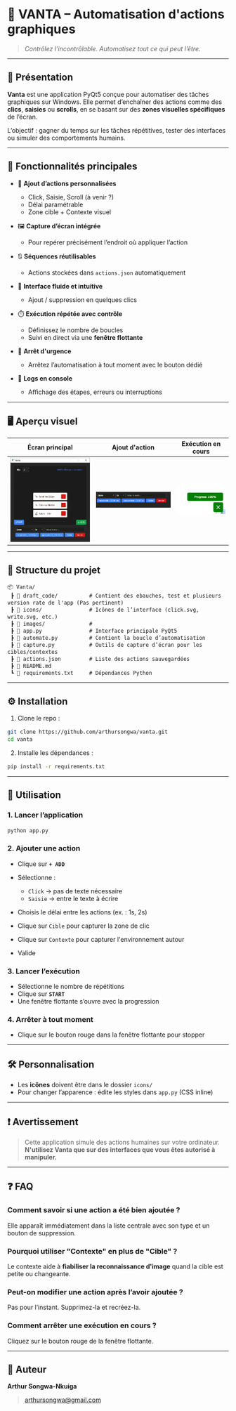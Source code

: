 # 🧠 VANTA – Automatisation d'actions graphiques

> *Contrôlez l’incontrôlable. Automatisez tout ce qui peut l’être.*

---

## 📌 Présentation

**Vanta** est une application PyQt5 conçue pour automatiser des tâches graphiques sur Windows. Elle permet d’enchaîner des actions comme des **clics**, **saisies** ou **scrolls**, en se basant sur des **zones visuelles spécifiques** de l’écran.

L’objectif : gagner du temps sur les tâches répétitives, tester des interfaces ou simuler des comportements humains.

---

## 🚀 Fonctionnalités principales

* 🎯 **Ajout d’actions personnalisées**

  * Click, Saisie, Scroll (à venir ?)
  * Délai paramétrable
  * Zone cible + Contexte visuel

* 🖼️ **Capture d’écran intégrée**

  * Pour repérer précisément l’endroit où appliquer l’action

* 🔃 **Séquences réutilisables**

  * Actions stockées dans `actions.json` automatiquement

* 🧭 **Interface fluide et intuitive**

  * Ajout / suppression en quelques clics

* ⏱️ **Exécution répétée avec contrôle**

  * Définissez le nombre de boucles
  * Suivi en direct via une **fenêtre flottante**

* 🛑 **Arrêt d'urgence**

  * Arrêtez l’automatisation à tout moment avec le bouton dédié

* 📄 **Logs en console**

  * Affichage des étapes, erreurs ou interruptions

---

## 🖥️ Aperçu visuel

| Écran principal         | Ajout d'action             | Exécution en cours              |
| ----------------------- | -------------------------- | ------------------------------- |
| ![images/Home.PNG](images/Home.PNG)    | ![](images/add.PNG)        | ![images/progress.PNG](images/progress.PNG)        |

---

## 🧩 Structure du projet
```
📦 Vanta/
 ┣ 📁 draft_code/          # Contient des ebauches, test et plusieurs version rate de l'app (Pas pertinent)
 ┣ 📁 icons/               # Icônes de l’interface (click.svg, write.svg, etc.)
 ┣ 📁 images/              # 
 ┣ 📄 app.py               # Interface principale PyQt5
 ┣ 📄 automate.py          # Contient la boucle d’automatisation
 ┣ 📄 capture.py           # Outils de capture d’écran pour les cibles/contextes
 ┣ 📄 actions.json         # Liste des actions sauvegardées
 ┣ 📄 README.md
 ┗ 📄 requirements.txt     # Dépendances Python
```
---

## ⚙️ Installation

1. Clone le repo :

```bash
git clone https://github.com/arthursongwa/vanta.git
cd vanta
```

2. Installe les dépendances :

```bash
pip install -r requirements.txt
```

---

## 🧪 Utilisation

### 1. Lancer l’application

```bash
python app.py
```

### 2. Ajouter une action

* Clique sur **`+ ADD`**
* Sélectionne :

  * `Click` → pas de texte nécessaire
  * `Saisie` → entre le texte à écrire
* Choisis le délai entre les actions (ex. : 1s, 2s)
* Clique sur `Cible` pour capturer la zone de clic
* Clique sur `Contexte` pour capturer l'environnement autour
* Valide

### 3. Lancer l’exécution

* Sélectionne le nombre de répétitions
* Clique sur **`START`**
* Une fenêtre flottante s’ouvre avec la progression

### 4. Arrêter à tout moment

* Clique sur le bouton rouge dans la fenêtre flottante pour stopper

---

## 🛠️ Personnalisation

* Les **icônes** doivent être dans le dossier `icons/`
* Pour changer l’apparence : édite les styles dans `app.py` (CSS inline)

---

## ❗ Avertissement

> Cette application simule des actions humaines sur votre ordinateur.
> **N'utilisez Vanta que sur des interfaces que vous êtes autorisé à manipuler.**

---

## ❓ FAQ

### Comment savoir si une action a été bien ajoutée ?

Elle apparaît immédiatement dans la liste centrale avec son type et un bouton de suppression.

### Pourquoi utiliser "Contexte" en plus de "Cible" ?

Le contexte aide à **fiabiliser la reconnaissance d'image** quand la cible est petite ou changeante.

### Peut-on modifier une action après l’avoir ajoutée ?

Pas pour l’instant. Supprimez-la et recréez-la.

### Comment arrêter une exécution en cours ?

Cliquez sur le bouton rouge de la fenêtre flottante.

---

## 👤 Auteur

**Arthur Songwa-Nkuiga**

> [arthursongwa@gmail.com](mailto:arthursongwa@gmail.com)